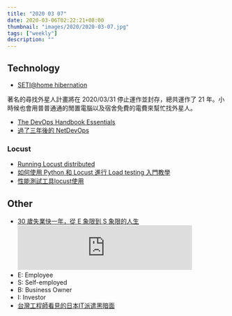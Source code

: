 ```yaml
---
title: "2020 03 07"
date: 2020-03-06T02:22:21+08:00
thumbnail: "images/2020/2020-03-07.jpg"
tags: ["weekly"]
description: ""
---
```


## Technology

* [SETI@home hibernation](https://setiathome.berkeley.edu/forum_thread.php?id=85267)

 著名的尋找外星人計畫將在 2020/03/31 停止運作並封存，總共運作了 21 年。小時候也會用普普通通的閒置電腦以及宿舍免費的電費來幫忙找外星人。

* [The DevOps Handbook Essentials](https://speakerdeck.com/dannvix/the-devops-handbook-essentials) <script async class="speakerdeck-embed" data-id="13ecd07b38bb4b1895d39ccc9e996bb1" data-ratio="1.77777777777778" src="//speakerdeck.com/assets/embed.js"></script>
* [過了三年後的 NetDevOps](https://blog.pichuang.com.tw/20200229-after-3y-netdevops/)

### Locust

* [Running Locust distributed](https://docs.locust.io/en/stable/running-locust-distributed.html)
* [如何使用 Python 和 Locust 進行 Load testing 入門教學](https://blog.techbridge.cc/2019/05/29/how-to-use-python-locust-to-do-load-testing/)
* [性能測試工具locust使用](https://wuzechuan.github.io/2017/04/20/性能测试工具locust使用/)

## Other

* [30 歲失業快一年，從 E 象限到 S 象限的人生](https://anchor.fm/anniescript/episodes/30--E--S-eb8i34) <iframe src="https://anchor.fm/anniescript/embed/episodes/30--E--S-eb8i34/a-a1knqi2" height="102px" width="400px" frameborder="0" scrolling="no"></iframe>
 * E: Employee
 * S: Self-employed
 * B: Business Owner
 * I: Investor
* [台灣工程師看見的日本IT派遣黑暗面](https://kakuyomu.jp/works/1177354054890089747)
